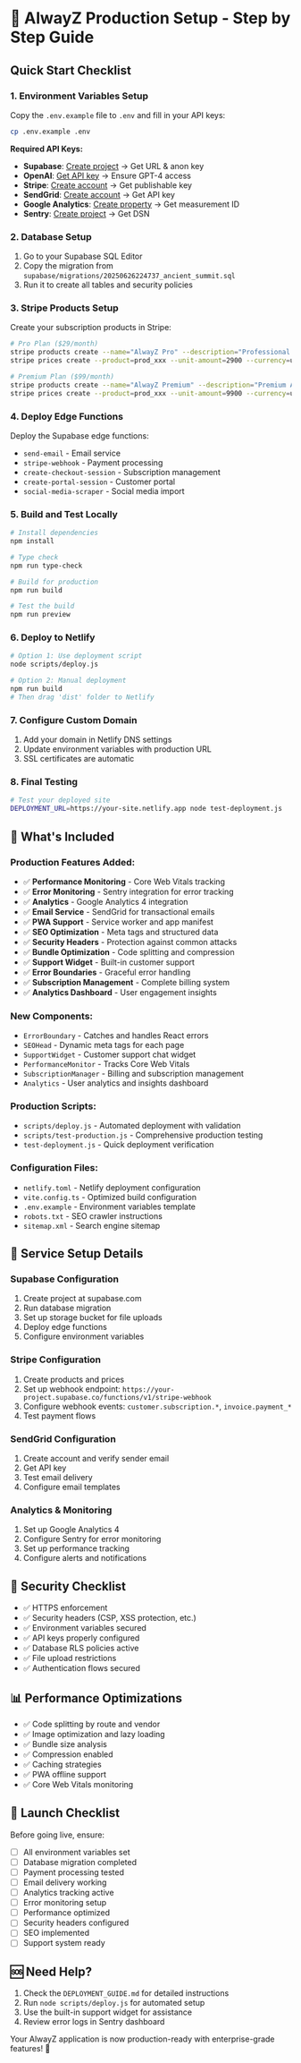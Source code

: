 # 🚀 AlwayZ Production Setup - Step by Step Guide

## Quick Start Checklist

### 1. Environment Variables Setup
Copy the `.env.example` file to `.env` and fill in your API keys:

```bash
cp .env.example .env
```

**Required API Keys:**
- **Supabase**: [Create project](https://supabase.com) → Get URL & anon key
- **OpenAI**: [Get API key](https://platform.openai.com/api-keys) → Ensure GPT-4 access
- **Stripe**: [Create account](https://stripe.com) → Get publishable key
- **SendGrid**: [Create account](https://sendgrid.com) → Get API key
- **Google Analytics**: [Create property](https://analytics.google.com) → Get measurement ID
- **Sentry**: [Create project](https://sentry.io) → Get DSN

### 2. Database Setup
1. Go to your Supabase SQL Editor
2. Copy the migration from `supabase/migrations/20250626224737_ancient_summit.sql`
3. Run it to create all tables and security policies

### 3. Stripe Products Setup
Create your subscription products in Stripe:

```bash
# Pro Plan ($29/month)
stripe products create --name="AlwayZ Pro" --description="Professional AI persona features"
stripe prices create --product=prod_xxx --unit-amount=2900 --currency=usd --recurring[interval]=month

# Premium Plan ($99/month)  
stripe products create --name="AlwayZ Premium" --description="Premium AI persona features"
stripe prices create --product=prod_xxx --unit-amount=9900 --currency=usd --recurring[interval]=month
```

### 4. Deploy Edge Functions
Deploy the Supabase edge functions:
- `send-email` - Email service
- `stripe-webhook` - Payment processing
- `create-checkout-session` - Subscription management
- `create-portal-session` - Customer portal
- `social-media-scraper` - Social media import

### 5. Build and Test Locally
```bash
# Install dependencies
npm install

# Type check
npm run type-check

# Build for production
npm run build

# Test the build
npm run preview
```

### 6. Deploy to Netlify
```bash
# Option 1: Use deployment script
node scripts/deploy.js

# Option 2: Manual deployment
npm run build
# Then drag 'dist' folder to Netlify
```

### 7. Configure Custom Domain
1. Add your domain in Netlify DNS settings
2. Update environment variables with production URL
3. SSL certificates are automatic

### 8. Final Testing
```bash
# Test your deployed site
DEPLOYMENT_URL=https://your-site.netlify.app node test-deployment.js
```

## 🎯 What's Included

### Production Features Added:
- ✅ **Performance Monitoring** - Core Web Vitals tracking
- ✅ **Error Monitoring** - Sentry integration for error tracking
- ✅ **Analytics** - Google Analytics 4 integration
- ✅ **Email Service** - SendGrid for transactional emails
- ✅ **PWA Support** - Service worker and app manifest
- ✅ **SEO Optimization** - Meta tags and structured data
- ✅ **Security Headers** - Protection against common attacks
- ✅ **Bundle Optimization** - Code splitting and compression
- ✅ **Support Widget** - Built-in customer support
- ✅ **Error Boundaries** - Graceful error handling
- ✅ **Subscription Management** - Complete billing system
- ✅ **Analytics Dashboard** - User engagement insights

### New Components:
- `ErrorBoundary` - Catches and handles React errors
- `SEOHead` - Dynamic meta tags for each page
- `SupportWidget` - Customer support chat widget
- `PerformanceMonitor` - Tracks Core Web Vitals
- `SubscriptionManager` - Billing and subscription management
- `Analytics` - User analytics and insights dashboard

### Production Scripts:
- `scripts/deploy.js` - Automated deployment with validation
- `scripts/test-production.js` - Comprehensive production testing
- `test-deployment.js` - Quick deployment verification

### Configuration Files:
- `netlify.toml` - Netlify deployment configuration
- `vite.config.ts` - Optimized build configuration
- `.env.example` - Environment variables template
- `robots.txt` - SEO crawler instructions
- `sitemap.xml` - Search engine sitemap

## 🔧 Service Setup Details

### Supabase Configuration
1. Create project at supabase.com
2. Run database migration
3. Set up storage bucket for file uploads
4. Deploy edge functions
5. Configure environment variables

### Stripe Configuration
1. Create products and prices
2. Set up webhook endpoint: `https://your-project.supabase.co/functions/v1/stripe-webhook`
3. Configure webhook events: `customer.subscription.*`, `invoice.payment_*`
4. Test payment flows

### SendGrid Configuration
1. Create account and verify sender email
2. Get API key
3. Test email delivery
4. Configure email templates

### Analytics & Monitoring
1. Set up Google Analytics 4
2. Configure Sentry for error monitoring
3. Set up performance tracking
4. Configure alerts and notifications

## 🚨 Security Checklist

- ✅ HTTPS enforcement
- ✅ Security headers (CSP, XSS protection, etc.)
- ✅ Environment variables secured
- ✅ API keys properly configured
- ✅ Database RLS policies active
- ✅ File upload restrictions
- ✅ Authentication flows secured

## 📊 Performance Optimizations

- ✅ Code splitting by route and vendor
- ✅ Image optimization and lazy loading
- ✅ Bundle size analysis
- ✅ Compression enabled
- ✅ Caching strategies
- ✅ PWA offline support
- ✅ Core Web Vitals monitoring

## 🎉 Launch Checklist

Before going live, ensure:
- [ ] All environment variables set
- [ ] Database migration completed
- [ ] Payment processing tested
- [ ] Email delivery working
- [ ] Analytics tracking active
- [ ] Error monitoring setup
- [ ] Performance optimized
- [ ] Security headers configured
- [ ] SEO implemented
- [ ] Support system ready

## 🆘 Need Help?

1. Check the `DEPLOYMENT_GUIDE.md` for detailed instructions
2. Run `node scripts/deploy.js` for automated setup
3. Use the built-in support widget for assistance
4. Review error logs in Sentry dashboard

Your AlwayZ application is now production-ready with enterprise-grade features! 🚀